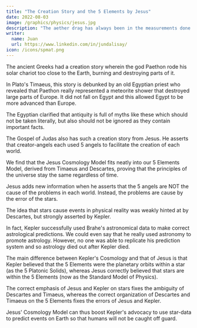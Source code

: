 ```yaml
---
title: "The Creation Story and the 5 Elements by Jesus"
date: 2022-08-03
image: /graphics/physics/jesus.jpg
description: "The aether drag has always been in the measurements done by physicists on light"
writer:
  name: Juan
  url: https://www.linkedin.com/in/jundalisay/
icon: /icons/spmat.png
---
```



The ancient Greeks had a creation story wherein the god Paethon rode his solar chariot too close to the Earth, burning and destroying parts of it.

In Plato's Timaeus, this story is debunked by an old Egyptian priest who revealed that Paethon really represented a meteorite shower that destroyed large parts of Europe. It did not fall on Egypt and this allowed Egypt to be more advanced than Europe. 

The Egyptian clarified that antiquity is full of myths like these which should not be taken literally, but also should not be ignored as they contain important facts. 

The Gospel of Judas also has such a creation story from Jesus. He asserts that creator-angels each used 5 angels to facilitate the creation of each world.   

We find that the Jesus Cosmology Model fits neatly into our 5 Elements Model, derived from Timaeus and Descartes, proving that the principles of the universe stay the same regardless of time.  

Jesus adds new information when he asserts that the 5 angels are NOT the cause of the problems in each world. Instead, the problems are cause by the error of the stars. 

The idea that stars cause events in physical reality was weakly hinted at by Descartes, but strongly asserted by Kepler. 

In fact, Kepler successfully used Brahe's astronomical data to make correct astrological predictions. We could even say that he really used astronomy to promote astrology. However, no one was able to replicate his prediction system and so astrology died out after Kepler died. 

The main difference between Kepler's Cosmology and that of Jesus is that Kepler believed that the 5 Elements were the planetary orbits within a star (as the 5 Platonic Solids), whereas Jesus correctly believed that stars are within the 5 Elements (now as the Standard Model of Physics).

The correct emphasis of Jesus and Kepler on stars fixes the ambiguity of Descartes and Timaeus, whereas the correct organization of Descartes and Timaeus on the 5 Elements fixes the errors of Jesus and Kepler. 

Jesus' Cosmology Model can thus boost Kepler's advocacy to use star-data to predict events on Earth so that humans will not be caught off guard. 

<!-- The universe of Timaeus, Jesus, and ours has one and the same physics and therefore the same cosmology.  -->
